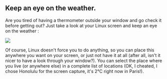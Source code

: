 <?php require("../../entete.php");?> <?php require("../../base.php");?> <?php require("../../fonctions.php");?>

<div id="corps">

<h2>Keep an eye on the weather.</h2>

<p>Are you tired of having a thermometer outside your window and go 
check it before getting out? Just take a look at your Linux screen and 
keep an eye on the weather :</p>

<img src="Images/weather.png" />

<p>Of course, Linux doesn't force you to do anything, so you can place 
this anywhere you want on your screen, or just not have it at all (after 
all, isn't it nicer to have a look through your window?). You can 
select the place where you live (or anywhere else) in a complete list of 
locations (OK, I cheated, I chose Honolulu for the screen capture, it's 
2°C right now in Paris!).</p>

</div>
</body>
</html>
